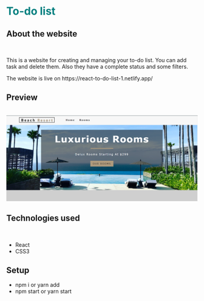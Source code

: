 <h1 style='color: teal'>To-do list</h1>
<h2>About the website</h2><br/>
<p>This is a website for creating and managing your to-do list. You can add task and delete them. Also they have a complete status and some filters.</p>
<p>The website is live on https://react-to-do-list-1.netlify.app/ </p>
<h2>Preview</h2><br/>
<img src='https://github.com/Nick9499/Resort-App/blob/main/src/images/bresort.PNG' /><br/>
<h2>Technologies used</h2>
<br>
<ul>
  <li>React</li>
  <li>CSS3</li>
</ul>
<h2>Setup</h2>
<ul>
  <li>npm i or yarn add</li>
  <li>npm start or yarn start</li>
</ul>
 
